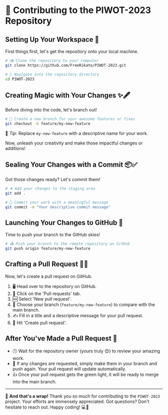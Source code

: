 # 🚀 Contributing to the PIWOT-2023 Repository

## Setting Up Your Workspace 🔧

First things first, let's get the repository onto your local machine.

```bash
# 📥 Clone the repository to your computer
git clone https://github.com/FreeRikato/PIWOT-2023.git

# 📂 Navigate into the repository directory
cd PIWOT-2023
```

## Creating Magic with Your Changes ✨🖋️

Before diving into the code, let's branch out!

```bash
# 🌿 Create a new branch for your awesome features or fixes
git checkout -b feature/my-new-feature
```
📝 *Tip*: Replace `my-new-feature` with a descriptive name for your work.

Now, unleash your creativity and make those impactful changes or additions!

## Sealing Your Changes with a Commit 📦✅

Got those changes ready? Let's commit them!

```bash
# ➕ Add your changes to the staging area
git add .

# 📝 Commit your work with a meaningful message
git commit -m "Your descriptive commit message"
```

## Launching Your Changes to GitHub 🚀

Time to push your branch to the GitHub skies!

```bash
# 📤 Push your branch to the remote repository on GitHub
git push origin feature/my-new-feature
```

## Crafting a Pull Request 🤝📄

Now, let's create a pull request on GitHub.

1. 🖥️ Head over to the repository on GitHub.
2. 📑 Click on the 'Pull requests' tab.
3. 🆕 Select 'New pull request'.
4. 🔄 Choose your branch (`feature/my-new-feature`) to compare with the main branch.
5. ✍️ Fill in a title and a descriptive message for your pull request.
6. 🎉 Hit 'Create pull request'.

## After You've Made a Pull Request 🎊

- 🕒 Wait for the repository owner (yours truly 😊) to review your amazing work.
- 🔧 If any changes are requested, simply make them in your branch and push again. Your pull request will update automatically.
- 👍 Once your pull request gets the green light, it will be ready to merge into the main branch.

---

🌟 **And that's a wrap!** Thank you so much for contributing to the `PIWOT-2023` project. Your efforts are immensely appreciated. Got questions? Don't hesitate to reach out. Happy coding! 💻🎉
